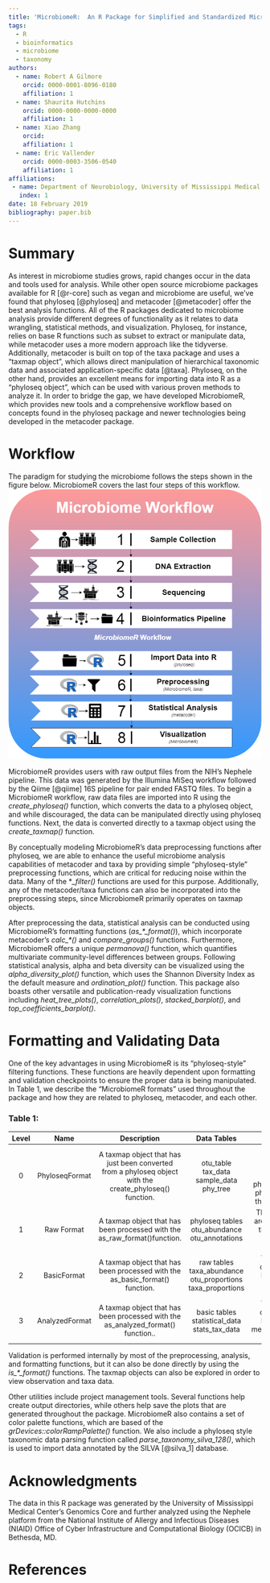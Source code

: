 ```yaml
---
title: 'MicrobiomeR:  An R Package for Simplified and Standardized Microbiome Analysis Workflows'
tags:
  - R
  - bioinformatics
  - microbiome
  - taxonomy
authors:
  - name: Robert A Gilmore
    orcid: 0000-0001-8096-0180
    affiliation: 1
  - name: Shaurita Hutchins
    orcid: 0000-0000-0000-0000
    affiliation: 1
  - name: Xiao Zhang
    orcid:
    affiliation: 1
  - name: Eric Vallender
    orcid: 0000-0003-3506-0540
    affiliation: 1
affiliations:
 - name: Department of Neurobiology, University of Mississippi Medical Center, Jackson, MS 39216, USA
   index: 1
date: 18 February 2019
bibliography: paper.bib
---
```


# Summary

As interest in microbiome studies grows, rapid changes occur in the data and tools used for analysis. While other open source microbiome packages available for R [@r-core] such as vegan and microbiome are useful, we’ve found that phyloseq [@phyloseq] and metacoder [@metacoder] offer the best analysis functions. All of the R packages dedicated to microbiome analysis provide different degrees of functionality as it relates to data wrangling, statistical methods, and visualization.  Phyloseq, for instance, relies on base R functions such as subset to extract or manipulate data, while metacoder uses a more modern approach like the tidyverse. Additionally, metacoder is built on top of the taxa package and uses a “taxmap object”, which allows direct manipulation of hierarchical taxonomic data and associated application-specific data [@taxa].  Phyloseq, on the other hand, provides an excellent means for importing data into R as a “phyloseq object”, which can be used with various proven methods to analyze it.  In order to bridge the gap, we have developed MicrobiomeR, which provides new tools and a comprehensive workflow based on concepts found in the phyloseq package and newer technologies being developed in the metacoder package.

# Workflow

The paradigm for studying the microbiome follows the steps shown in the figure below.  MicrobiomeR covers the last four steps of this workflow.
![Microbiome Workflow](Microbiome-Workflow.png)

MicrobiomeR provides users with raw output files from the NIH’s Nephele pipeline.  This data was generated by the Illumina MiSeq workflow followed by the Qiime [@qiime] 16S pipeline for pair ended FASTQ files.  To begin a MicrobiomeR workflow, raw data files are imported into R using the *create_phyloseq()* function, which converts the data to a phyloseq object, and while discouraged, the data can be manipulated directly using phyloseq functions.  Next, the data is converted directly to a taxmap object using the *create_taxmap()* function.  

By conceptually modeling MicrobiomeR’s data preprocessing functions after phyloseq, we are able to enhance the useful microbiome analysis capabilities of metacoder and taxa by providing simple “phyloseq-style” preprocessing functions, which are critical for reducing noise within the data. Many of the **_filter()* functions are used for this purpose.  Additionally, any of the metacoder/taxa functions can also be incorporated into the preprocessing steps, since MicrobiomeR primarily operates on taxmap objects.

After preprocessing the data, statistical analysis can be conducted using MicrobiomeR’s formatting functions (*as_\*_format()*), which incorporate metacoder’s *calc_\*()* and *compare_groups()* functions. Furthermore, MicrobiomeR offers a unique _permanova()_ function, which quantifies multivariate community-level differences between groups.  Following statistical analysis, alpha and beta diversity can be visualized using the *alpha_diversity_plot()* function, which uses the Shannon Diversity Index as the default measure and *ordination_plot()* function.  This package also boasts other versatile and publication-ready visualization functions including *heat_tree_plots()*, *correlation_plots()*, *stacked_barplot()*, and *top_coefficients_barplot()*.

# Formatting and Validating Data

One of the key advantages in using MicrobiomeR is its “phyloseq-style” filtering functions.  These functions are heavily dependent upon formatting and validation checkpoints to ensure the proper data is being manipulated.  In Table 1, we describe the “MicrobiomeR formats” used throughout the package and how they are related to phyloseq, metacoder, and each other.

### Table 1:
| Level | Name | Description | Data Tables | Other Notes |
|:-----:|:--------------:|:--------------------------------------------------------------------------------------------------------:|:----------------------------------------------------------:|:---------------------------------------------------------------------------------------------------------------------------------------------------------------------------:|
| 0 | PhyloseqFormat | A taxmap object that has just been converted from a phyloseq object with the create_phyloseq() function. | otu_table tax_data sample_data phy_tree | The observation tables represent the phyloseq::otu_table(), phyloseq::tax_table(), phyloseq::sample_data(), and phyloseq::phy_tree(), data in the original phyloseq object. |
| 1 | Raw Format | A taxmap object that has been processed with the as_raw_format()function. | phyloseq tables otu_abundance otu_annotations | The new observation tables are just name conversions of the otu_table and tax_data table from the "phyloseq_format”. |
| 2 | BasicFormat | A taxmap object that has been processed with the as_basic_format() function. | raw tables taxa_abundance otu_proportions taxa_proportions | This format is defined by observation data that has been processed with the metacoder::calc_*_() functions. |
| 3 | AnalyzedFormat | A taxmap object that has been processed with the as_analyzed_format() function.. | basic tables statistical_data stats_tax_data | This format is defined by observation data that has been processed with the metacoder::compare_groups() function. |

Validation is performed internally by most of the preprocessing, analysis, and formatting functions, but it can also be done directly by using the *is_\*_format()* functions.  The taxmap objects can also be explored in order to view observation and taxa data.

Other utilities include project management tools.  Several functions help create output directories, while others help save the plots that are generated throughout the package.  MicrobiomeR also contains a set of color palette functions, which are based of the *grDevices::colorRampPalette()* function.  We also include a phyloseq style taxonomic data parsing function called *parse_taxonomy_silva_128()*, which is used to import data annotated by the SILVA [@silva_1] database.

# Acknowledgments

The data in this R package was generated by the University of Mississippi Medical Center’s Genomics Core and further analyzed using the Nephele platform from the National Institute of Allergy and Infectious Diseases (NIAID) Office of Cyber Infrastructure and  Computational Biology (OCICB) in Bethesda, MD.

# References
